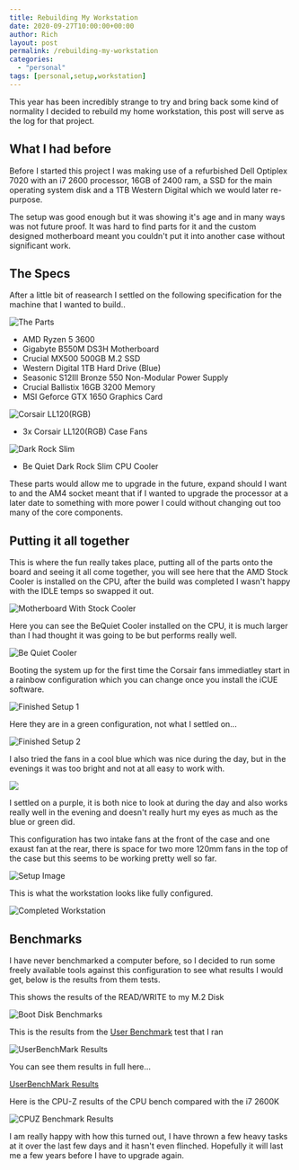 ```yaml
---
title: Rebuilding My Workstation
date: 2020-09-27T10:00:00+00:00
author: Rich
layout: post
permalink: /rebuilding-my-workstation
categories:
  - "personal"
tags: [personal,setup,workstation]
---
```


This year has been incredibly strange to try and bring back some kind of normality I decided to rebuild my home workstation, this post will serve as the log for that project.

## What I had before

Before I started this project I was making use of a refurbished Dell Optiplex 7020 with an i7 2600 processor, 16GB of 2400 ram, a SSD for the main operating system disk and a 1TB Western Digital which we would later re-purpose. 

The setup was good enough but it was showing it's age and in many ways was not future proof. 
It was hard to find parts for it and the custom designed motherboard meant you couldn't put it into another case without significant work. 

## The Specs 

After a little bit of reasearch I settled on the following specification for the machine that I wanted to build..

![The Parts](/img/rebuilding-my-workstaion-1.png)

* AMD Ryzen 5 3600
* Gigabyte B550M DS3H Motherboard
* Crucial MX500 500GB M.2 SSD
* Western Digital 1TB Hard Drive (Blue)
* Seasonic S12III Bronze 550 Non-Modular Power Supply 
* Crucial Ballistix 16GB 3200 Memory
* MSI Geforce GTX 1650 Graphics Card

![Corsair LL120(RGB)](/img/rebuilding-my-workstaion-2.png)

* 3x Corsair LL120(RGB) Case Fans

![Dark Rock Slim](/img/rebuilding-my-workstaion-3.png)

* Be Quiet Dark Rock Slim CPU Cooler

These parts would allow me to upgrade in the future, expand should I want to and the AM4 socket meant that if I wanted to upgrade the processor at a later date to something with more power I could without changing out too many of the core components. 

## Putting it all together 

This is where the fun really takes place, putting all of the parts onto the board and seeing it all come together, you will see here that the AMD Stock Cooler is installed on the CPU, after the build was completed I wasn't happy with the IDLE temps so swapped it out. 

![Motherboard With Stock Cooler](/img/rebuilding-my-workstaion-4.png)

Here you can see the BeQuiet Cooler installed on the CPU, it is much larger than I had thought it was going to be but performs really well.

![Be Quiet Cooler](/img/rebuilding-my-workstaion-5.png)

Booting the system up for the first time the Corsair fans immediatley start in a rainbow configuration which you can change once you install the iCUE software.

![Finished Setup 1](/img/rebuilding-my-workstaion-6.jpg)

Here they are in a green configuration, not what I settled on...

![Finished Setup 2](/img/rebuilding-my-workstaion-7.jpg)

I also tried the fans in a cool blue which was nice during the day, but in the evenings it was too bright and not at all easy to work with.

![](/img/rebuilding-my-workstaion-8.jpg)

I settled on a purple, it is both nice to look at during the day and also works really well in the evening and doesn't really hurt my eyes as much as the blue or green did.

This configuration has two intake fans at the front of the case and one exaust fan at the rear, there is space for two more 120mm fans in the top of the case but this seems to be working pretty well so far. 

![Setup Image](/img/rebuilding-my-workstaion-9.jpg)

This is what the workstation looks like fully configured.

![Completed Workstation](/img/rebuilding-my-workstaion-10.jpg)

## Benchmarks

I have never benchmarked a computer before, so I decided to run some freely available tools against this configuration to see what results I would get, below is the results from them tests.

This shows the results of the READ/WRITE to my M.2 Disk

![Boot Disk Benchmarks](/img/disk-results.png)

This is the results from the [User Benchmark](https://www.userbenchmark.com) test that I ran 

![UserBenchMark Results](/img/userbenchmark-results.png)

You can see them results in full here...

[UserBenchMark Results](https://www.userbenchmark.com/UserRun/33482735)

Here is the CPU-Z results of the CPU bench compared with the i7 2600K

![CPUZ Benchmark Results](/img/cpuz-results.png)

I am really happy with how this turned out, I have thrown a few heavy tasks at it over the last few days and it hasn't even flinched. Hopefully it will last me a few years before I have to upgrade again.